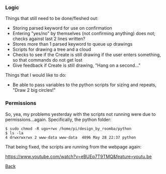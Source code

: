 ### Logic

Things that still need to be done/fleshed out:
 - Storing parsed keyword for use on confirmation
  - Entering "yes/no" by themselves (not confirming anything) does not; checks against last 2 lines written?
 - Stores more than 1 parsed keyword to queue up drawings
 - Scripts for drawing a tree and a cloud
 - Checks to see if the Create is still drawing if the user enters something, so that commands do not get lost
  - Give feedback if Create is still drawing, "Hang on a second..."

Things that I would like to do:
 - Be able to pass variables to the python scripts for sizing and repeats, "Draw 2 big circles!"


### Permissions

So, yea, my problems yesterday with the scripts not running were due to permissions...again. Specifically, the python folder:

```
$ sudo chmod -R ugo+rwx /home/pi/design_by_roomba/python
$ ls -la
4 drwxrwxrwx 2 www-data www-data  4096 May 28 22:37 python
```
That being fixed, the scripts are running from the webpage again:

<https://www.youtube.com/watch?v=eBUEp7T9TMQ&feature=youtu.be>

 
[Back](27.md)

